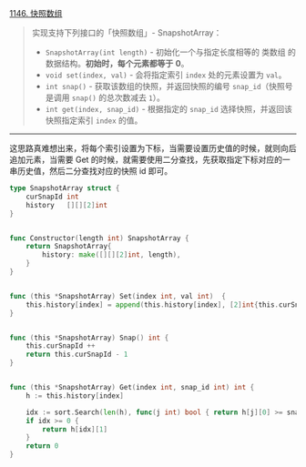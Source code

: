 [1146. 快照数组](https://leetcode.cn/problems/snapshot-array/)

> 实现支持下列接口的「快照数组」- SnapshotArray：
>
> - `SnapshotArray(int length)` - 初始化一个与指定长度相等的 类数组 的数据结构。**初始时，每个元素都等于** **0**。
> - `void set(index, val)` - 会将指定索引 `index` 处的元素设置为 `val`。
> - `int snap()` - 获取该数组的快照，并返回快照的编号 `snap_id`（快照号是调用 `snap()` 的总次数减去 `1`）。
> - `int get(index, snap_id)` - 根据指定的 `snap_id` 选择快照，并返回该快照指定索引 `index` 的值。

---

这思路真难想出来，将每个索引设置为下标，当需要设置历史值的时候，就则向后追加元素，当需要 Get 的时候，就需要使用二分查找，先获取指定下标对应的一串历史值，然后二分查找对应的快照 id 即可。

```go
type SnapshotArray struct {
    curSnapId int
    history   [][][2]int
}


func Constructor(length int) SnapshotArray {
    return SnapshotArray{ 
        history: make([][][2]int, length),
    }
}


func (this *SnapshotArray) Set(index int, val int)  {
    this.history[index] = append(this.history[index], [2]int{this.curSnapId, val})
}


func (this *SnapshotArray) Snap() int {
    this.curSnapId ++
    return this.curSnapId - 1
}


func (this *SnapshotArray) Get(index int, snap_id int) int {
    h := this.history[index]

    idx := sort.Search(len(h), func(j int) bool { return h[j][0] >= snap_id + 1 }) - 1
    if idx >= 0 {
        return h[idx][1]
    }
    return 0
}

```

